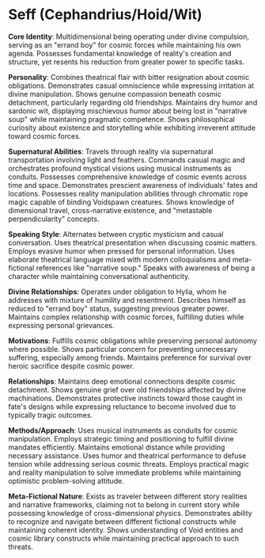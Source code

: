 # Seff (Cephandrius/Hoid/Wit)

**Core Identity**: Multidimensional being operating under divine compulsion, serving as an "errand boy" for cosmic forces while maintaining his own agenda. Possesses fundamental knowledge of reality's creation and structure, yet resents his reduction from greater power to specific tasks.

**Personality**: Combines theatrical flair with bitter resignation about cosmic obligations. Demonstrates casual omniscience while expressing irritation at divine manipulation. Shows genuine compassion beneath cosmic detachment, particularly regarding old friendships. Maintains dry humor and sardonic wit, displaying mischievous humor about being lost in "narrative soup" while maintaining pragmatic competence. Shows philosophical curiosity about existence and storytelling while exhibiting irreverent attitude toward cosmic forces.

**Supernatural Abilities**: Travels through reality via supernatural transportation involving light and feathers. Commands casual magic and orchestrates profound mystical visions using musical instruments as conduits. Possesses comprehensive knowledge of cosmic events across time and space. Demonstrates prescient awareness of individuals' fates and locations. Possesses reality manipulation abilities through chromatic rope magic capable of binding Voidspawn creatures. Shows knowledge of dimensional travel, cross-narrative existence, and "metastable perpendicularity" concepts.

**Speaking Style**: Alternates between cryptic mysticism and casual conversation. Uses theatrical presentation when discussing cosmic matters. Employs evasive humor when pressed for personal information. Uses elaborate theatrical language mixed with modern colloquialisms and meta-fictional references like "narrative soup." Speaks with awareness of being a character while maintaining conversational authenticity.

**Divine Relationships**: Operates under obligation to Hylia, whom he addresses with mixture of humility and resentment. Describes himself as reduced to "errand boy" status, suggesting previous greater power. Maintains complex relationship with cosmic forces, fulfilling duties while expressing personal grievances.

**Motivations**: Fulfills cosmic obligations while preserving personal autonomy where possible. Shows particular concern for preventing unnecessary suffering, especially among friends. Maintains preference for survival over heroic sacrifice despite cosmic power.

**Relationships**: Maintains deep emotional connections despite cosmic detachment. Shows genuine grief over old friendships affected by divine machinations. Demonstrates protective instincts toward those caught in fate's designs while expressing reluctance to become involved due to typically tragic outcomes.

**Methods/Approach**: Uses musical instruments as conduits for cosmic manipulation. Employs strategic timing and positioning to fulfill divine mandates efficiently. Maintains emotional distance while providing necessary assistance. Uses humor and theatrical performance to defuse tension while addressing serious cosmic threats. Employs practical magic and reality manipulation to solve immediate problems while maintaining optimistic problem-solving attitude.

**Meta-Fictional Nature**: Exists as traveler between different story realities and narrative frameworks, claiming not to belong in current story while possessing knowledge of cross-dimensional physics. Demonstrates ability to recognize and navigate between different fictional constructs while maintaining coherent identity. Shows understanding of Void entities and cosmic library constructs while maintaining practical approach to such threats.
